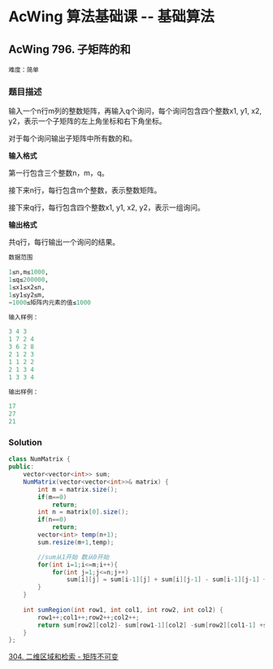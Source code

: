# AcWing 算法基础课 -- 基础算法

## AcWing 796. 子矩阵的和 

`难度：简单`

### 题目描述

输入一个n行m列的整数矩阵，再输入q个询问，每个询问包含四个整数x1, y1, x2, y2，表示一个子矩阵的左上角坐标和右下角坐标。

对于每个询问输出子矩阵中所有数的和。

**输入格式**

第一行包含三个整数n，m，q。

接下来n行，每行包含m个整数，表示整数矩阵。

接下来q行，每行包含四个整数x1, y1, x2, y2，表示一组询问。

**输出格式**

共q行，每行输出一个询问的结果。

```r
数据范围

1≤n,m≤1000,
1≤q≤200000,
1≤x1≤x2≤n,
1≤y1≤y2≤m,
−1000≤矩阵内元素的值≤1000

输入样例：

3 4 3
1 7 2 4
3 6 2 8
2 1 2 3
1 1 2 2
2 1 3 4
1 3 3 4

输出样例：

17
27
21
```

### Solution

```java
class NumMatrix {
public:
    vector<vector<int>> sum;
    NumMatrix(vector<vector<int>>& matrix) {
        int m = matrix.size();
        if(m==0)
            return;
        int n = matrix[0].size();
        if(n==0)
            return;
        vector<int> temp(n+1);
        sum.resize(m+1,temp);

        //sum从1开始 数从0开始
        for(int i=1;i<=m;i++){
            for(int j=1;j<=n;j++)
                sum[i][j] = sum[i-1][j] + sum[i][j-1] - sum[i-1][j-1] + matrix[i-1][j-1];
        }
    }
    
    int sumRegion(int row1, int col1, int row2, int col2) {
        row1++;col1++;row2++;col2++;
        return sum[row2][col2]- sum[row1-1][col2] -sum[row2][col1-1] +sum[row1-1][col1-1];
    }
};
```

[304. 二维区域和检索 - 矩阵不可变](https://leetcode-cn.com/problems/range-sum-query-2d-immutable/)